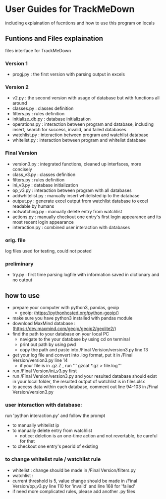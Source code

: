 # User Guides for TrackMeDown 
including explaination of fucntions and how to use this program on locals 

## Funtions and Files explaination 
files interface for TrackMeDown 

### Version 1 
- progj.py : the first version with parsing output in excels 

### Version 2 
- v2.py : the second version with usage of database but with functions all around 
- classes.py : classes definition 
- filters.py : rules definition 
- initialize_db.py : database initialization 
- operations.py : interaction between program and database, including insert, search for success, invalid, and failed databases 
- watchlist.py : interaction between program and watchlist database 
- whitelist.py : interaction between program and whitelist database 

### Final Version 
- version3.py : integrated functions, cleaned up interfaces, more concisely 
- class_v3.py : classes definition 
- filters.py : rules definition 
- ini_v3.py : database initialization 
- op_v3.py : interaction between program with all databases 
- addwhitelist.py : manually insert whitelisted ip to the database 
- output.py : generate excel output from watchlist database to excel readable by humans 
- notwatching.py : manually delete entry from watchlist 
- actions.py : manually checkout one entry's first login appearance and its most recent login appearance 
- interaction.py : combined user interaction with databases 

### orig. file
log files used for testing, could not posted 

### preliminary 
- try.py : first time parsing logfile with information saved in dictionary and no output 

## how to use 
- prepare your computer with python3, pandas, geoip 
   - geoip: (https://pythonhosted.org/python-geoip/)
- make sure you have python3 installed with pandas module 
- download MaxMind database : (https://dev.maxmind.com/geoip/geoip2/geolite2/)
- find the path to your database on your local PC 
  - navigate to the your database by using cd on terminal 
  - print out path by using pwd 
  - copy the path and paste into /Final Verision/version3.py line 13 
- get your log file and convert into .log format, put it in /Final Version/version3.py line 14 
  - if your file is in .gz.Z , run ''' gzcat *.gz > file.log''' 
- run /Final Version/ini_v3.py first 
- run /Final Version/version3.py and your resulted database should exist in your local folder, the resulted output of watchlist is in files.xlsx 
- to access data within each database, comment out line 94-103 in /Final Version/version3.py 

### user interaction with database:

run 'python interaction.py' and follow the prompt 

- to manually whitelist ip
- to manually delete entry from watchlist 
  - notice: deletion is an one-time action and not revertable, be careful for that
- to checkout one entry's peorid of existing 

### to change whitelist rule / watchlist rule 
- whitelist : change should be made in /Final Version/filters.py 
- watchlist : 
 - current threshold is 5, value change should be made in /Final Version/op_v3.py line 110 for 'invalid' and line 168 for 'failed'
 - if need more complicated rules, please add another .py files 


